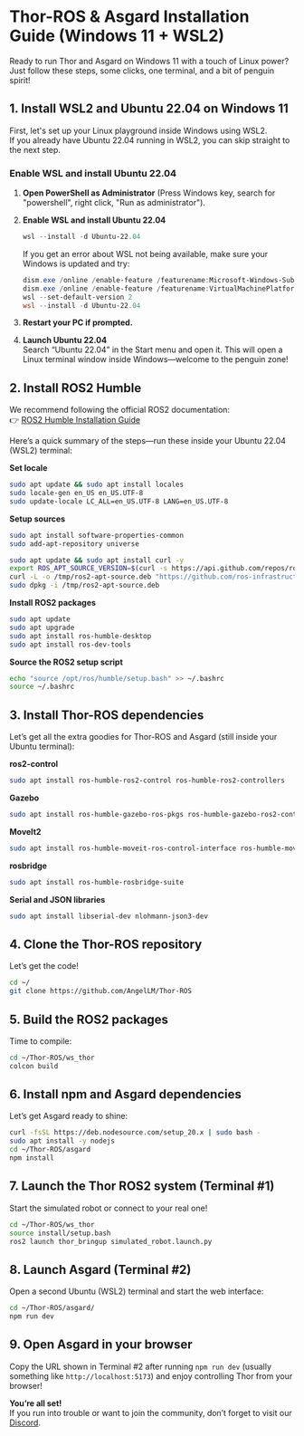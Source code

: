 # Thor-ROS & Asgard Installation Guide (Windows 11 + WSL2)

Ready to run Thor and Asgard on Windows 11 with a touch of Linux power?
Just follow these steps, some clicks, one terminal, and a bit of penguin spirit!

## 1. Install WSL2 and Ubuntu 22.04 on Windows 11

First, let's set up your Linux playground inside Windows using WSL2.  
If you already have Ubuntu 22.04 running in WSL2, you can skip straight to the next step.

### Enable WSL and install Ubuntu 22.04

1. **Open PowerShell as Administrator** (Press Windows key, search for "powershell", right click, "Run as administrator").

2. **Enable WSL and install Ubuntu 22.04**
    ```powershell
    wsl --install -d Ubuntu-22.04
    ```

   If you get an error about WSL not being available, make sure your Windows is updated and try:
    ```powershell
    dism.exe /online /enable-feature /featurename:Microsoft-Windows-Subsystem-Linux /all /norestart
    dism.exe /online /enable-feature /featurename:VirtualMachinePlatform /all /norestart
    wsl --set-default-version 2
    wsl --install -d Ubuntu-22.04
    ```

3. **Restart your PC if prompted.**

4. **Launch Ubuntu 22.04**  
   Search “Ubuntu 22.04” in the Start menu and open it. This will open a Linux terminal window inside Windows—welcome to the penguin zone!


## 2. Install ROS2 Humble

We recommend following the official ROS2 documentation:  
👉 [ROS2 Humble Installation Guide](https://docs.ros.org/en/humble/Installation/Ubuntu-Install-Debs.html)

Here’s a quick summary of the steps—run these inside your Ubuntu 22.04 (WSL2) terminal:

**Set locale**
```bash
sudo apt update && sudo apt install locales
sudo locale-gen en_US en_US.UTF-8
sudo update-locale LC_ALL=en_US.UTF-8 LANG=en_US.UTF-8
```

**Setup sources**
```bash
sudo apt install software-properties-common
sudo add-apt-repository universe

sudo apt update && sudo apt install curl -y
export ROS_APT_SOURCE_VERSION=$(curl -s https://api.github.com/repos/ros-infrastructure/ros-apt-source/releases/latest | grep -F "tag_name" | awk -F\" '{print $4}')
curl -L -o /tmp/ros2-apt-source.deb "https://github.com/ros-infrastructure/ros-apt-source/releases/download/${ROS_APT_SOURCE_VERSION}/ros2-apt-source_${ROS_APT_SOURCE_VERSION}.$(. /etc/os-release && echo ${UBUNTU_CODENAME:-${VERSION_CODENAME}})_all.deb"
sudo dpkg -i /tmp/ros2-apt-source.deb
```

**Install ROS2 packages**
```bash
sudo apt update
sudo apt upgrade
sudo apt install ros-humble-desktop
sudo apt install ros-dev-tools
```

**Source the ROS2 setup script**
```bash
echo "source /opt/ros/humble/setup.bash" >> ~/.bashrc
source ~/.bashrc
```


## 3. Install Thor-ROS dependencies

Let’s get all the extra goodies for Thor-ROS and Asgard (still inside your Ubuntu terminal):

**ros2-control**
```bash
sudo apt install ros-humble-ros2-control ros-humble-ros2-controllers
```

**Gazebo**
```bash
sudo apt install ros-humble-gazebo-ros-pkgs ros-humble-gazebo-ros2-control
```

**MoveIt2**
```bash
sudo apt install ros-humble-moveit-ros-control-interface ros-humble-moveit ros-humble-moveit-resources
```

**rosbridge**
```bash
sudo apt install ros-humble-rosbridge-suite
```

**Serial and JSON libraries**
```bash
sudo apt install libserial-dev nlohmann-json3-dev
```


## 4. Clone the Thor-ROS repository

Let’s get the code!

```bash
cd ~/
git clone https://github.com/AngelLM/Thor-ROS
```


## 5. Build the ROS2 packages

Time to compile:

```bash
cd ~/Thor-ROS/ws_thor
colcon build
```


## 6. Install npm and Asgard dependencies

Let’s get Asgard ready to shine:

```bash
curl -fsSL https://deb.nodesource.com/setup_20.x | sudo bash -
sudo apt install -y nodejs
cd ~/Thor-ROS/asgard
npm install
```


## 7. Launch the Thor ROS2 system (Terminal #1)

Start the simulated robot or connect to your real one!

```bash
cd ~/Thor-ROS/ws_thor
source install/setup.bash
ros2 launch thor_bringup simulated_robot.launch.py
```

## 8. Launch Asgard (Terminal #2)

Open a second Ubuntu (WSL2) terminal and start the web interface:

```bash
cd ~/Thor-ROS/asgard/
npm run dev
```


## 9. Open Asgard in your browser

Copy the URL shown in Terminal #2 after running `npm run dev` (usually something like `http://localhost:5173`) and enjoy controlling Thor from your browser!


**You’re all set!**  
If you run into trouble or want to join the community, don’t forget to visit our [Discord](https://discord.com/invite/a5dSVqSUK5).